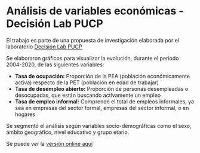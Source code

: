 # Análisis de variables económicas - Decisión Lab PUCP

El trabajo es parte de una propuesta de investigación elaborada por el laboratorio [Decisión Lab PUCP](https://www.facebook.com/decisionlabPUCP)

Se elaboraron gráficos para visualizar la evolución, durante el periodo 2004-2020, de las siguientes variables:
- **Tasa de ocupación:** Proporción de la PEA (población económicamente activa) respecto de la PET (población en edad de trabajar)
-  **Tasa de desempleo abierto:** Proporción de personas desempleadas o desocupadas, que están buscando activamente un empleo
-  **Tasa de empleo informal:** Comprende el total de empleos informales, ya sea en empresas del sector formal, empresas del sector informal, o en hogares

Se segmentó el análisis según variables socio-demográficas como el sexo, ámbito geográfico, nivel educativo y grupo etario.

Se puede ver la [versión online aquí](https://jorgehmartinez.github.io/Decision-Lab/INEI-graficos.html)
